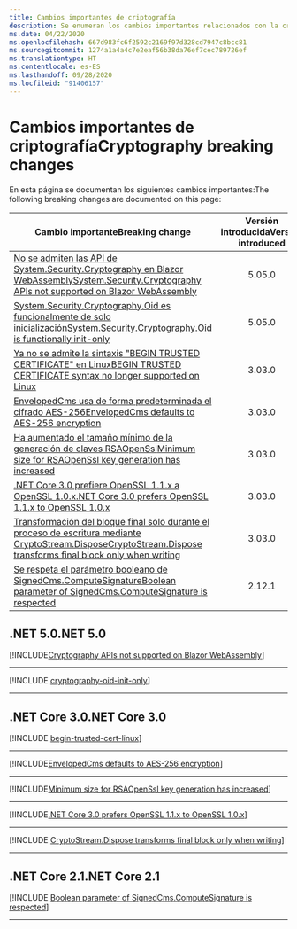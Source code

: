 ```yaml
---
title: Cambios importantes de criptografía
description: Se enumeran los cambios importantes relacionados con la criptografía en .NET Core.
ms.date: 04/22/2020
ms.openlocfilehash: 667d983fc6f2592c2169f97d328cd7947c8bcc81
ms.sourcegitcommit: 1274a1a4a4c7e2eaf56b38da76ef7cec789726ef
ms.translationtype: HT
ms.contentlocale: es-ES
ms.lasthandoff: 09/28/2020
ms.locfileid: "91406157"
---
```

# <a name="cryptography-breaking-changes"></a><span data-ttu-id="71d4f-103">Cambios importantes de criptografía</span><span class="sxs-lookup"><span data-stu-id="71d4f-103">Cryptography breaking changes</span></span>

<span data-ttu-id="71d4f-104">En esta página se documentan los siguientes cambios importantes:</span><span class="sxs-lookup"><span data-stu-id="71d4f-104">The following breaking changes are documented on this page:</span></span>

| <span data-ttu-id="71d4f-105">Cambio importante</span><span class="sxs-lookup"><span data-stu-id="71d4f-105">Breaking change</span></span> | <span data-ttu-id="71d4f-106">Versión introducida</span><span class="sxs-lookup"><span data-stu-id="71d4f-106">Version introduced</span></span> |
| - | :-: |
| [<span data-ttu-id="71d4f-107">No se admiten las API de System.Security.Cryptography en Blazor WebAssembly</span><span class="sxs-lookup"><span data-stu-id="71d4f-107">System.Security.Cryptography APIs not supported on Blazor WebAssembly</span></span>](#systemsecuritycryptography-apis-not-supported-on-blazor-webassembly) | <span data-ttu-id="71d4f-108">5.0</span><span class="sxs-lookup"><span data-stu-id="71d4f-108">5.0</span></span> |
| [<span data-ttu-id="71d4f-109">System.Security.Cryptography.Oid es funcionalmente de solo inicialización</span><span class="sxs-lookup"><span data-stu-id="71d4f-109">System.Security.Cryptography.Oid is functionally init-only</span></span>](#systemsecuritycryptographyoid-is-functionally-init-only) | <span data-ttu-id="71d4f-110">5.0</span><span class="sxs-lookup"><span data-stu-id="71d4f-110">5.0</span></span> |
| [<span data-ttu-id="71d4f-111">Ya no se admite la sintaxis "BEGIN TRUSTED CERTIFICATE" en Linux</span><span class="sxs-lookup"><span data-stu-id="71d4f-111">BEGIN TRUSTED CERTIFICATE syntax no longer supported on Linux</span></span>](#begin-trusted-certificate-syntax-no-longer-supported-for-root-certificates-on-linux) | <span data-ttu-id="71d4f-112">3.0</span><span class="sxs-lookup"><span data-stu-id="71d4f-112">3.0</span></span> |
| [<span data-ttu-id="71d4f-113">EnvelopedCms usa de forma predeterminada el cifrado AES-256</span><span class="sxs-lookup"><span data-stu-id="71d4f-113">EnvelopedCms defaults to AES-256 encryption</span></span>](#envelopedcms-defaults-to-aes-256-encryption) | <span data-ttu-id="71d4f-114">3.0</span><span class="sxs-lookup"><span data-stu-id="71d4f-114">3.0</span></span> |
| [<span data-ttu-id="71d4f-115">Ha aumentado el tamaño mínimo de la generación de claves RSAOpenSsl</span><span class="sxs-lookup"><span data-stu-id="71d4f-115">Minimum size for RSAOpenSsl key generation has increased</span></span>](#minimum-size-for-rsaopenssl-key-generation-has-increased) | <span data-ttu-id="71d4f-116">3.0</span><span class="sxs-lookup"><span data-stu-id="71d4f-116">3.0</span></span> |
| [<span data-ttu-id="71d4f-117">.NET Core 3.0 prefiere OpenSSL 1.1.x a OpenSSL 1.0.x</span><span class="sxs-lookup"><span data-stu-id="71d4f-117">.NET Core 3.0 prefers OpenSSL 1.1.x to OpenSSL 1.0.x</span></span>](#net-core-30-prefers-openssl-11x-to-openssl-10x) | <span data-ttu-id="71d4f-118">3.0</span><span class="sxs-lookup"><span data-stu-id="71d4f-118">3.0</span></span> |
| [<span data-ttu-id="71d4f-119">Transformación del bloque final solo durante el proceso de escritura mediante CryptoStream.Dispose</span><span class="sxs-lookup"><span data-stu-id="71d4f-119">CryptoStream.Dispose transforms final block only when writing</span></span>](#cryptostreamdispose-transforms-final-block-only-when-writing) | <span data-ttu-id="71d4f-120">3.0</span><span class="sxs-lookup"><span data-stu-id="71d4f-120">3.0</span></span> |
| [<span data-ttu-id="71d4f-121">Se respeta el parámetro booleano de SignedCms.ComputeSignature</span><span class="sxs-lookup"><span data-stu-id="71d4f-121">Boolean parameter of SignedCms.ComputeSignature is respected</span></span>](#boolean-parameter-of-signedcmscomputesignature-is-respected) | <span data-ttu-id="71d4f-122">2.1</span><span class="sxs-lookup"><span data-stu-id="71d4f-122">2.1</span></span> |

## <a name="net-50"></a><span data-ttu-id="71d4f-123">.NET 5.0</span><span class="sxs-lookup"><span data-stu-id="71d4f-123">.NET 5.0</span></span>

[!INCLUDE[Cryptography APIs not supported on Blazor WebAssembly](~/includes/core-changes/cryptography/5.0/cryptography-apis-not-supported-on-blazor-webassembly.md)]

***

[!INCLUDE [cryptography-oid-init-only](../../../includes/core-changes/cryptography/5.0/cryptography-oid-init-only.md)]

***

## <a name="net-core-30"></a><span data-ttu-id="71d4f-124">.NET Core 3.0</span><span class="sxs-lookup"><span data-stu-id="71d4f-124">.NET Core 3.0</span></span>

[!INCLUDE [begin-trusted-cert-linux](~/includes/core-changes/cryptography/3.0/begin-trusted-cert-linux.md)]

***

[!INCLUDE[EnvelopedCms defaults to AES-256 encryption](~/includes/core-changes/cryptography/3.0/envelopedcms-defaults-to-aes256.md)]

***

[!INCLUDE[Minimum size for RSAOpenSsl key generation has increased](~/includes/core-changes/cryptography/3.0/minimum-rsaopenssl-key-size-change.md)]

***

[!INCLUDE[.NET Core 3.0 prefers OpenSSL 1.1.x to OpenSSL 1.0.x](~/includes/core-changes/cryptography/3.0/net-core-3-0-prefers-openssl-1-1-x.md)]

***

[!INCLUDE [CryptoStream.Dispose transforms final block only when writing](~/includes/core-changes/cryptography/3.0/cryptography-cryptostream-dispose-final-block-write.md)]

***

## <a name="net-core-21"></a><span data-ttu-id="71d4f-125">.NET Core 2.1</span><span class="sxs-lookup"><span data-stu-id="71d4f-125">.NET Core 2.1</span></span>

[!INCLUDE [Boolean parameter of SignedCms.ComputeSignature is respected](~/includes/core-changes/cryptography/2.1/compute-signature-silent-parameter.md)]

***
